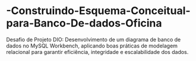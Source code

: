 # -Construindo-Esquema-Conceitual-para-Banco-De-dados-Oficina
Desafio de Projeto DIO: Desenvolvimento de um diagrama de banco de dados no MySQL Workbench, aplicando boas práticas de modelagem relacional para garantir eficiência, integridade e escalabilidade dos dados. 
